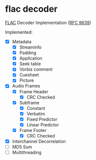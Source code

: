 # flac decoder

[FLAC](https://xiph.org/flac/) Decoder Implementation ([RFC 9639](https://www.rfc-editor.org/info/rfc9639))

Implemented:
- [x] Metadata
    - [x] Streaminfo
    - [x] Padding
    - [x] Application
    - [x] Seek table
    - [x] Vorbis comment
    - [x] Cuesheet
    - [x] Picture
- [x] Audio Frames
    - [x] Frame Header
        - [x] CRC Checked
    - [x] Subframe
        - [x] Constant 
        - [x] Verbatim
        - [x] Fixed Predictor
        - [x] Linear Predictor
    - [x] Frame Footer
        - [x] CRC Checked
- [x] Interchannel Decorrelation
- [ ] MD5 Sum
- [ ] Multithreading
